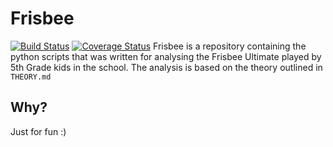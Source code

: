 # Frisbee

[![Build Status](https://travis-ci.org/tecoholic/frisbee.svg?branch=master)](https://travis-ci.org/tecoholic/frisbee) [![Coverage Status](https://coveralls.io/repos/tecoholic/frisbee/badge.svg)](https://coveralls.io/r/tecoholic/frisbee)
Frisbee is a repository containing the python scripts that was written for analysing the Frisbee Ultimate played by 5th Grade kids in the school.
The analysis is based on the theory outlined in `THEORY.md`

## Why?
Just for fun :)
